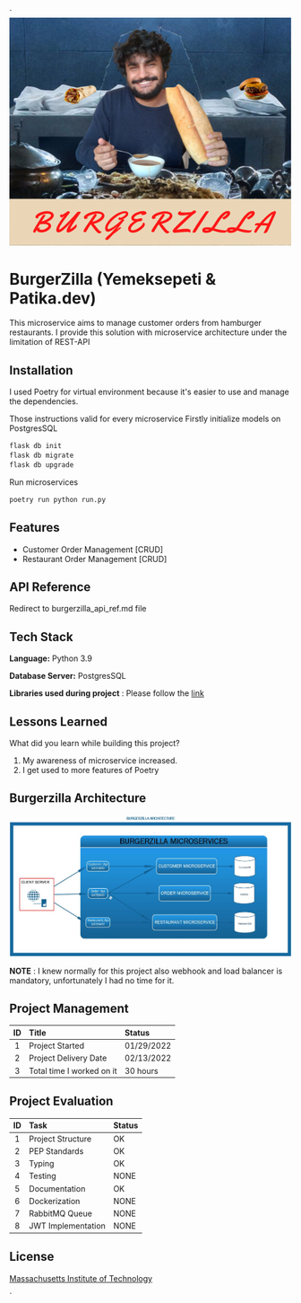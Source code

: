 `
![Burgerzilla Cover Photo](4_project_docs/images/burgerzilla_cover_photo.png)
# BurgerZilla (Yemeksepeti & Patika.dev)

This microservice aims to manage customer orders from hamburger restaurants.
I provide this solution with microservice architecture under the limitation of REST-API


## Installation

I used Poetry for virtual environment because it's easier to use and manage the dependencies.

Those instructions valid for every microservice
Firstly initialize models on PostgresSQL 
```bash
flask db init
flask db migrate
flask db upgrade
``` 
Run microservices
```bash
poetry run python run.py
```     

## Features

- Customer Order Management [CRUD]
- Restaurant Order Management [CRUD]

## API Reference
Redirect to burgerzilla_api_ref.md file

## Tech Stack
**Language:** Python 3.9 

**Database Server:** PostgresSQL

**Libraries used during project** : Please follow the [link](4_project_docs/burgerzilla_libraries_reference.md)


## Lessons Learned

What did you learn while building this project? 

1. My awareness of microservice increased.
2. I get used to more features of Poetry



## Burgerzilla Architecture
![](4_project_docs/images/burgerzilla_architectrue.jpg)

**NOTE** : I knew normally for this project also webhook and load balancer is mandatory, unfortunately I had no time for it.

## Project Management

| ID  | Title                     | Status     |
|:---:|:--------------------------|:-----------|
|  1  | Project Started           | 01/29/2022 |
|  2  | Project Delivery Date     | 02/13/2022 |
|  3  | Total time I worked on it | 30 hours   |


## Project Evaluation

| ID  | Task               | Status |
|:---:|:-------------------|:-------|
|  1  | Project Structure  | OK     |
|  2  | PEP Standards      | OK     |
|  3  | Typing             | OK     |
|  4  | Testing            | NONE   |
|  5  | Documentation      | OK     |
|  6  | Dockerization      | NONE   |
|  7  | RabbitMQ Queue     | NONE   |
|  8  | JWT Implementation | NONE   |

## License

[Massachusetts Institute of Technology](https://choosealicense.com/licenses/mit/)

`